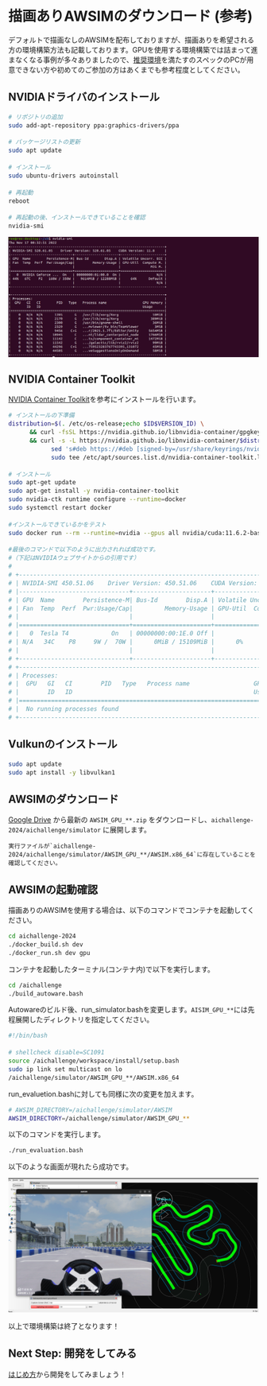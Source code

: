 # 描画ありAWSIMのダウンロード (参考)

デフォルトで描画なしのAWSIMを配布しておりますが、描画ありを希望される方の環境構築方法も記載しております。GPUを使用する環境構築では詰まって進まなくなる事例が多々ありましたので、[推奨環境](./requirements.ja.md)を満たすのスペックのPCが用意できない方や初めてのご参加の方はあくまでも参考程度としてください。

## NVIDIAドライバのインストール

```bash
# リポジトリの追加
sudo add-apt-repository ppa:graphics-drivers/ppa

# パッケージリストの更新
sudo apt update

# インストール
sudo ubuntu-drivers autoinstall

# 再起動
reboot

# 再起動の後、インストールできていることを確認
nvidia-smi
```

![nvidia-smi](./images/nvidia-smi.png)

## NVIDIA Container Toolkit

[NVIDIA Container Toolkit](https://docs.nvidia.com/datacenter/cloud-native/container-toolkit/install-guide.html)を参考にインストールを行います。

```bash
# インストールの下準備
distribution=$(. /etc/os-release;echo $ID$VERSION_ID) \
      && curl -fsSL https://nvidia.github.io/libnvidia-container/gpgkey | sudo gpg --dearmor -o /usr/share/keyrings/nvidia-container-toolkit-keyring.gpg \
      && curl -s -L https://nvidia.github.io/libnvidia-container/$distribution/libnvidia-container.list | \
            sed 's#deb https://#deb [signed-by=/usr/share/keyrings/nvidia-container-toolkit-keyring.gpg] https://#g' | \
            sudo tee /etc/apt/sources.list.d/nvidia-container-toolkit.list

# インストール
sudo apt-get update
sudo apt-get install -y nvidia-container-toolkit
sudo nvidia-ctk runtime configure --runtime=docker
sudo systemctl restart docker

#インストールできているかをテスト
sudo docker run --rm --runtime=nvidia --gpus all nvidia/cuda:11.6.2-base-ubuntu20.04 nvidia-smi

#最後のコマンドで以下のように出力されれば成功です。
#（下記はNVIDIAウェブサイトからの引用です）
#
# +-----------------------------------------------------------------------------+
# | NVIDIA-SMI 450.51.06    Driver Version: 450.51.06    CUDA Version: 11.0     |
# |-------------------------------+----------------------+----------------------+
# | GPU  Name        Persistence-M| Bus-Id        Disp.A | Volatile Uncorr. ECC |
# | Fan  Temp  Perf  Pwr:Usage/Cap|         Memory-Usage | GPU-Util  Compute M. |
# |                               |                      |               MIG M. |
# |===============================+======================+======================|
# |   0  Tesla T4            On   | 00000000:00:1E.0 Off |                    0 |
# | N/A   34C    P8     9W /  70W |      0MiB / 15109MiB |      0%      Default |
# |                               |                      |                  N/A |
# +-------------------------------+----------------------+----------------------+
# +-----------------------------------------------------------------------------+
# | Processes:                                                                  |
# |  GPU   GI   CI        PID   Type   Process name                  GPU Memory |
# |        ID   ID                                                   Usage      |
# |=============================================================================|
# |  No running processes found                                                 |
# +-----------------------------------------------------------------------------+
```

## Vulkunのインストール

```bash
sudo apt update
sudo apt install -y libvulkan1
```

## AWSIMのダウンロード

[Google Drive](https://drive.google.com/drive/folders/1ftIoamNGAet90sXeG48lKa89dkpVy45y) から最新の `AWSIM_GPU_**.zip` をダウンロードし、`aichallenge-2024/aichallenge/simulator` に展開します。

    実行ファイルが`aichallenge-2024/aichallenge/simulator/AWSIM_GPU_**/AWSIM.x86_64`に存在していることを確認してください。

## AWSIMの起動確認

描画ありのAWSIMを使用する場合は、以下のコマンドでコンテナを起動してください。

```bash
cd aichallenge-2024
./docker_build.sh dev
./docker_run.sh dev gpu
```

コンテナを起動したターミナル(コンテナ内)で以下を実行します。

```bash
cd /aichallenge
./build_autoware.bash
```

Autowareのビルド後、run_simulator.bashを変更します。`AISIM_GPU_**`には先程展開したディレクトリを指定してください。

```bash
#!/bin/bash

# shellcheck disable=SC1091
source /aichallenge/workspace/install/setup.bash
sudo ip link set multicast on lo
/aichallenge/simulator/AWSIM_GPU_**/AWSIM.x86_64
```

run_evaluetion.bashに対しても同様に次の変更を加えます。

```bash
# AWSIM_DIRECTORY=/aichallenge/simulator/AWSIM
AWSIM_DIRECTORY=/aichallenge/simulator/AWSIM_GPU_**
```

以下のコマンドを実行します。

```bash
./run_evaluation.bash
```

以下のような画面が現れたら成功です。

![AWSIM-Autoware](./images/awsim-and-autoware.png)

以上で環境構築は終了となります！

## Next Step: 開発をしてみる

[はじめ方](../getting-started.ja.md)から開発をしてみましょう！

